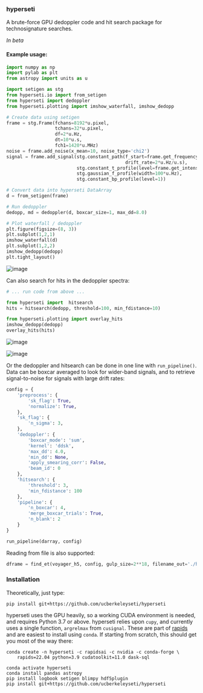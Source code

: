 ### hyperseti

A brute-force GPU dedoppler code and hit search package for technosignature searches.

_In beta_

#### Example usage:

```python
import numpy as np
import pylab as plt
from astropy import units as u

import setigen as stg
from hyperseti.io import from_setigen
from hyperseti import dedoppler
from hyperseti.plotting import imshow_waterfall, imshow_dedopp

# Create data using setigen
frame = stg.Frame(fchans=8192*u.pixel,
                  tchans=32*u.pixel,
                  df=2*u.Hz,
                  dt=10*u.s,
                  fch1=1420*u.MHz)
noise = frame.add_noise(x_mean=10, noise_type='chi2')
signal = frame.add_signal(stg.constant_path(f_start=frame.get_frequency(index=2000),
                                            drift_rate=2*u.Hz/u.s),
                          stg.constant_t_profile(level=frame.get_intensity(snr=50)),
                          stg.gaussian_f_profile(width=100*u.Hz),
                          stg.constant_bp_profile(level=1))

# Convert data into hyperseti DataArray
d = from_setigen(frame)

# Run dedoppler
dedopp, md = dedoppler(d, boxcar_size=1, max_dd=8.0)

# Plot waterfall / dedoppler
plt.figure(figsize=(8, 3))
plt.subplot(1,2,1)
imshow_waterfall(d)
plt.subplot(1,2,2)
imshow_dedopp(dedopp)
plt.tight_layout()
```

![image](https://user-images.githubusercontent.com/713251/164058073-88ccf3b1-b4a1-4160-b650-fca37770f96d.png)

Can also search for hits in the dedoppler spectra:

```python
# ... run code from above ...  

from hyperseti import  hitsearch
hits = hitsearch(dedopp, threshold=100, min_fdistance=10)

from hyperseti.plotting import overlay_hits
imshow_dedopp(dedopp)
overlay_hits(hits)
```

![image](https://user-images.githubusercontent.com/713251/164058025-ab8a3d7a-ffa5-4437-b01b-6c8d6a29cd7c.png)

![image](https://user-images.githubusercontent.com/713251/164058051-9b511f50-d0d0-4058-b512-c062cc7d7964.png)

Or the dedoppler and hitsearch can be done in one line with `run_pipeline()`. 
Data can be boxcar averaged to look for wider-band signals, and to retrieve signal-to-noise
for signals with large drift rates:

```python
config = {
    'preprocess': {
        'sk_flag': True,
        'normalize': True,
    },
    'sk_flag': {
        'n_sigma': 3,
    },
    'dedoppler': {
        'boxcar_mode': 'sum',
        'kernel': 'ddsk',
        'max_dd': 4.0,
        'min_dd': None,
        'apply_smearing_corr': False,
        'beam_id': 0
    },
    'hitsearch': {
        'threshold': 3,
        'min_fdistance': 100
    },
    'pipeline': {
        'n_boxcar': 4,
        'merge_boxcar_trials': True,
        'n_blank': 2
    }
}

run_pipeline(darray, config)
```

Reading from file is also supported:

```python
dframe = find_et(voyager_h5, config, gulp_size=2**18, filename_out='./hyperseti_hits.csv')
```

### Installation

Theoretically, just type:

```
pip install git+https://github.com/ucberkeleyseti/hyperseti
```

hyperseti uses the GPU heavily, so a working CUDA environment is needed, and
requires Python 3.7 or above.
hyperseti relies upon `cupy`, and currently uses a single function, 
`argrelmax` from `cusignal`. These are part of [rapids](https://rapids.ai/start.html)
and are easiest to install using `conda`. If starting from scratch, this should get you most of
the way there:

```
conda create -n hyperseti -c rapidsai -c nvidia -c conda-forge \
    rapids=22.04 python=3.9 cudatoolkit=11.0 dask-sql 

conda activate hyperseti
conda install pandas astropy
pip install logbook setigen blimpy hdf5plugin
pip install git+https://github.com/ucberkeleyseti/hyperseti
```

